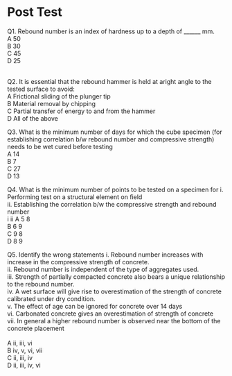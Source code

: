 # Post Test

Q1. Rebound number is an index of hardness up to a depth of ______ mm.<br>
A    50<br>
B    30<br>
C    45<br>
D    25<br><br>

Q2. It is essential that the rebound hammer is held at aright angle to the tested surface to avoid:<br>
A    Frictional sliding of the plunger tip<br>
B    Material removal by chipping<br>
C    Partial transfer of energy to and from the hammer<br>
D    All of the above<br>

Q3. What is the minimum number of days for which the cube specimen (for establishing correlation b/w rebound number and compressive strength) needs to be wet cured before testing<br>
A    14<br>
B    7<br>
C    27<br>
D    13<br>


Q4. What is the minimum number of points to be tested on a specimen for
i. Performing test on a structural element on field <br>
ii. Establishing the correlation b/w the compressive strength and rebound  number<br>
     i    ii 
A    5    8<br>
B    6    9<br>
C    9    8<br>
D    8    9<br>


Q5. Identify the wrong statements
i. Rebound number increases with increase in the compressive strength of concrete.<br>
ii. Rebound number is independent of the type of aggregates used. <br>
iii. Strength of partially compacted concrete also bears a unique relationship to the rebound number.<br>
iv. A wet surface will give rise to overestimation of the strength of concrete calibrated under dry condition.<br>
v. The effect of age can be ignored for concrete over 14 days<br>
vi. Carbonated concrete gives an overestimation of strength of concrete<br>
vii. In general a higher rebound number is observed near the bottom of the concrete placement<br>
<br>
A   ii, iii, vi <br>
B   iv, v, vi, vii <br>
C   ii, iii, iv<br>
D   ii, iii, iv, vi
 <br>
